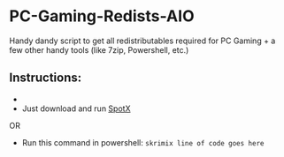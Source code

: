 # PC-Gaming-Redists-AIO
Handy dandy script to get all redistributables required for PC Gaming + a few other handy tools (like 7zip, Powershell, etc.)

## Instructions: 
- <li>Just download and run <a href="https://raw.githack.com/mrpond/BlockTheSpot/master/SpotXBasic.bat" rel="nofollow">SpotX</a></li>
OR
- Run this command in powershell: `skrimix line of code goes here`
